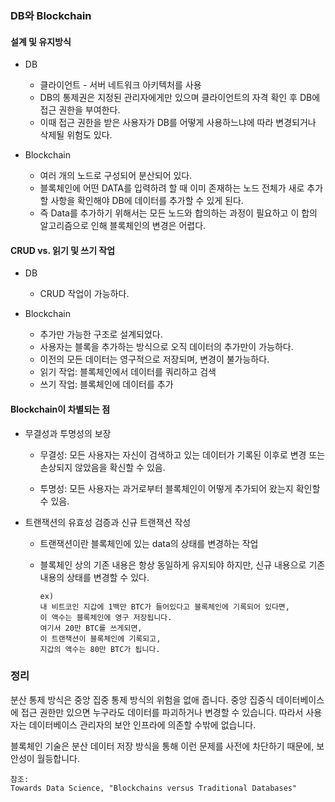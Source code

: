 ### DB와 Blockchain

#### 설계 및 유지방식

- DB

  - 클라이언트 - 서버 네트워크 아키텍처를 사용
  - DB의 통제권은 지정된 관리자에게만 있으며 클라이언트의 자격 확인 후 DB에 접근 권한을 부여한다.
  - 이때 접근 권한을 받은 사용자가 DB를 어떻게 사용하느냐에 따라 변경되거나 삭제될 위험도 있다.

- Blockchain
  - 여러 개의 노드로 구성되어 분산되어 있다.
  - 블록체인에 어떤 DATA를 입력하려 할 때 이미 존재하는 노드 전체가 새로 추가할 사항을 확인해야 DB에 데이터를 추가할 수 있게 된다.
  - 즉 Data를 추가하기 위해서는 모든 노드와 합의하는 과정이 필요하고 이 합의 알고리즘으로 인해 블록체인의 변경은 어렵다.

#### CRUD vs. 읽기 및 쓰기 작업

- DB

  - CRUD 작업이 가능하다.

- Blockchain
  - 추가만 가능한 구조로 설계되었다.
  - 사용자는 블록을 추가하는 방식으로 오직 데이터의 추가만이 가능하다.
  - 이전의 모든 데이터는 영구적으로 저장되며, 변경이 불가능하다.
  - 읽기 작업: 블록체인에서 데이터를 쿼리하고 검색
  - 쓰기 작업: 블록체인에 데이터를 추가

#### Blockchain이 차별되는 점

- 무결성과 투명성의 보장

  - 무결성: 모든 사용자는 자신이 검색하고 있는 데이터가 기록된 이후로 변경 또는 손상되지 않았음을 확신할 수 있음.

  - 투명성: 모든 사용자는 과거로부터 블록체인이 어떻게 추가되어 왔는지 확인할 수 있음.

- 트랜잭션의 유효성 검증과 신규 트랜잭션 작성

  - 트랜잭션이란 블록체인에 있는 data의 상태를 변경하는 작업
  - 블록체인 상의 기존 내용은 항상 동일하게 유지되야 하지만, 신규 내용으로 기존 내용의 상태를 변경할 수 있다.

        ex)
        내 비트코인 지갑에 1백만 BTC가 들어있다고 블록체인에 기록되어 있다면,
        이 액수는 블록체인에 영구 저장됩니다.
        여기서 20만 BTC를 쓰게되면,
        이 트랜잭션이 블록체인에 기록되고,
        지갑의 액수는 80만 BTC가 됩니다.

### 정리

분산 통제 방식은 중앙 집중 통제 방식의 위험을 없애 줍니다. 중앙 집중식 데이터베이스에 접근 권한만 있으면 누구라도 데이터를 파괴하거나 변경할 수 있습니다. 따라서 사용자는 데이터베이스 관리자의 보안 인프라에 의존할 수밖에 없습니다.

블록체인 기술은 분산 데이터 저장 방식을 통해 이런 문제를 사전에 차단하기 때문에, 보안성이 월등합니다.

    참조:
    Towards Data Science, "Blockchains versus Traditional Databases"
